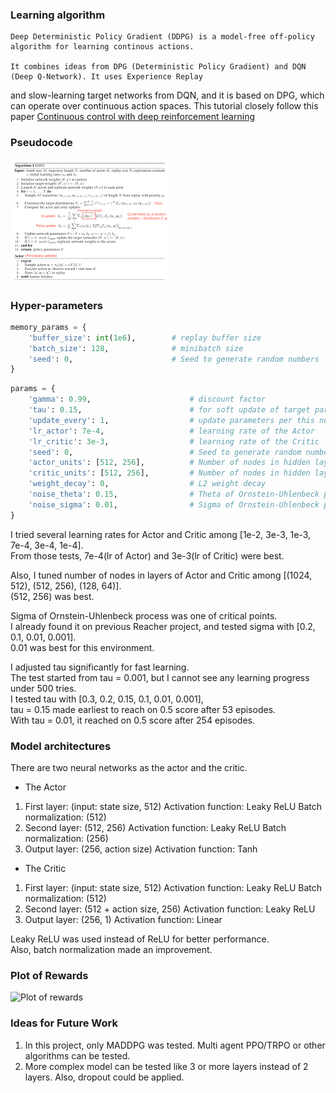 ### Learning algorithm
    Deep Deterministic Policy Gradient (DDPG) is a model-free off-policy algorithm for learning continous actions.

    It combines ideas from DPG (Deterministic Policy Gradient) and DQN (Deep Q-Network). It uses Experience Replay 
 and slow-learning target networks from DQN, and it is based on DPG, which can operate over continuous action spaces.
    This tutorial closely follow this paper [Continuous control with deep reinforcement learning](http://codsim.com/reinforcement-learning/deep-deterministic-policy-gradient)
### Pseudocode
![DDPG](Images/DDPG.png)


### Hyper-parameters
```python
memory_params = {
    'buffer_size': int(1e6),        # replay buffer size
    'batch_size': 128,              # minibatch size
    'seed': 0,                      # Seed to generate random numbers
}
```

```python
params = {
    'gamma': 0.99,                      # discount factor
    'tau': 0.15,                        # for soft update of target parameters
    'update_every': 1,                  # update parameters per this number
    'lr_actor': 7e-4,                   # learning rate of the Actor
    'lr_critic': 3e-3,                  # learning rate of the Critic
    'seed': 0,                          # Seed to generate random numbers
    'actor_units': [512, 256],          # Number of nodes in hidden layers of the Actor
    'critic_units': [512, 256],         # Number of nodes in hidden layers of the Critic
    'weight_decay': 0,                  # L2 weight decay
    'noise_theta': 0.15,                # Theta of Ornstein-Uhlenbeck process
    'noise_sigma': 0.01,                # Sigma of Ornstein-Uhlenbeck process
}
```

I tried several learning rates for Actor and Critic among [1e-2, 3e-3, 1e-3, 7e-4, 3e-4, 1e-4].<br>
From those tests, 7e-4(lr of Actor) and 3e-3(lr of Critic) were best.<br>

Also, I tuned number of nodes in layers of Actor and Critic among [(1024, 512), (512, 256), (128, 64)].<br>
(512, 256) was best.<br>

Sigma of Ornstein-Uhlenbeck process was one of critical points.<br>
I already found it on previous Reacher project, and tested sigma with [0.2, 0.1, 0.01, 0.001].<br>
0.01 was best for this environment.<br>

I adjusted tau significantly for fast learning.<br>
The test started from tau = 0.001, but I cannot see any learning progress under 500 tries.<br>
I tested tau with [0.3, 0.2, 0.15, 0.1, 0.01, 0.001],<br>
tau = 0.15 made earliest to reach on 0.5 score after 53 episodes.<br>
With tau = 0.01, it reached on 0.5 score after 254 episodes.


### Model architectures
There are two neural networks as the actor and the critic.

* The Actor
1. First layer: (input: state size, 512)
   Activation function: Leaky ReLU
   Batch normalization: (512)
2. Second layer: (512, 256)
   Activation function: Leaky ReLU
   Batch normalization: (256)
3. Output layer: (256, action size)
   Activation function: Tanh

* The Critic
1. First layer: (input: state size, 512)
   Activation function: Leaky ReLU
   Batch normalization: (512)
2. Second layer: (512 + action size, 256)
   Activation function: Leaky ReLU
3. Output layer: (256, 1)
   Activation function: Linear

Leaky ReLU was used instead of ReLU for better performance.<br>
Also, batch normalization made an improvement.

### Plot of Rewards
![Plot of rewards](maddpg_plot.png)

### Ideas for Future Work
1. In this project, only MADDPG was tested. Multi agent PPO/TRPO or other algorithms can be tested.
2. More complex model can be tested like 3 or more layers instead of 2 layers. Also, dropout could be applied.
